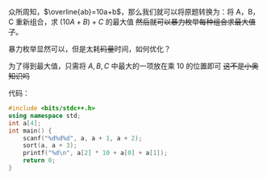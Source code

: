 众所周知，$\overline{ab}=10a+b$，那么我们就可以将原题转换为：将 A，B，C 重新组合，求 $(10A+B)+C$ 的最大值
~~然后就可以暴力枚举每种组合求最大值了~~。

暴力枚举显然可以，但是太耗~~码量~~时间，如何优化？

为了得到最大值，只需将 $A,B,C$ 中最大的一项放在乘 10 的位置即可
~~这不是小奥知识吗~~

代码：

```cpp
#include <bits/stdc++.h>
using namespace std;
int a[4];
int main() {
	scanf("%d%d%d", a, a + 1, a + 2);
	sort(a, a + 3);
	printf("%d\n", a[2] * 10 + a[0] + a[1]);
	return 0;
}

```

